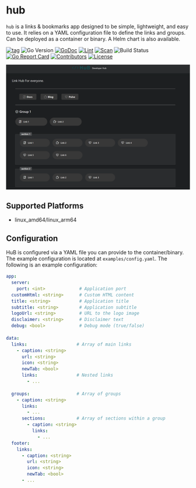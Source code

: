 # hub

`hub` is a links & bookmarks app designed to be simple, lightweight, and easy to use. It relies on a YAML configuration file to define the links and groups. Can be deployed as a container or binary. A Helm chart is also available.

[![tag](https://img.shields.io/github/tag/zcubbs/hub)](https://github.com/zcubbs/hub/releases)
![Go Version](https://img.shields.io/badge/Go-%3E%3D%201.21-%23007d9c)
[![GoDoc](https://godoc.org/github.com/zcubbs/hub?status.svg)](https://pkg.go.dev/github.com/zcubbs/hub)
[![Lint](https://github.com/zcubbs/hub/actions/workflows/lint.yaml/badge.svg)](https://github.com/zcubbs/hub/actions/workflows/lint.yaml)
[![Scan](https://github.com/zcubbs/hub/actions/workflows/scan.yaml/badge.svg?branch=main)](https://github.com/zcubbs/hub/actions/workflows/scan.yaml)
![Build Status](https://github.com/zcubbs/hub/actions/workflows/test.yaml/badge.svg)
[![Go Report Card](https://goreportcard.com/badge/github.com/zcubbs/hub)](https://goreportcard.com/report/github.com/zcubbs/hub)
[![Contributors](https://img.shields.io/github/contributors/zcubbs/hub)](https://github.com/zcubbs/hub/graphs/contributors)
[![License](https://img.shields.io/github/license/zcubbs/hub.svg)](./LICENSE)

![](docs/showcase_3.png)

## Supported Platforms

- linux_amd64/linux_arm64

## Configuration

HuB is configured via a YAML file you can provide to the container/binary. The example configuration is located at `examples/config.yaml`. The following is an example configuration:

```yaml
app:
  server:
    port: <int>             # Application port
  customHtml: <string>      # Custom HTML content
  title: <string>           # Application title
  subtitle: <string>        # Application subtitle
  logoUrl: <string>         # URL to the logo image
  disclaimer: <string>      # Disclaimer text
  debug: <bool>             # Debug mode (true/false)

data:
  links:                   # Array of main links
    - caption: <string>
      url: <string>
      icon: <string>
      newTab: <bool>
      links:               # Nested links
        - ...

  groups:                  # Array of groups
    - caption: <string>
      links:
        - ...
      sections:            # Array of sections within a group
        - caption: <string>
          links:
            - ...
  footer:
    links:
      - caption: <string>
        url: <string>
        icon: <string>
        newTab: <bool>
      - ...
```

